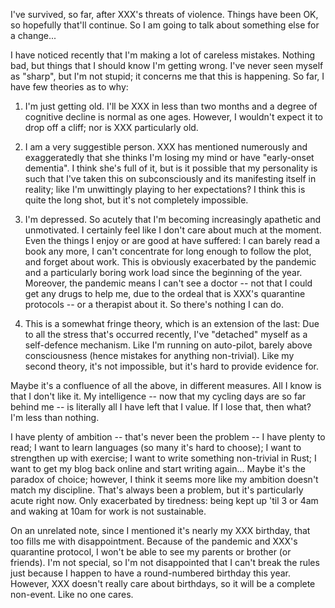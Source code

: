 I've survived, so far, after XXX's threats of violence. Things have been
OK, so hopefully that'll continue. So I am going to talk about something
else for a change...

I have noticed recently that I'm making a lot of careless mistakes.
Nothing bad, but things that I should know I'm getting wrong. I've never
seen myself as "sharp", but I'm not stupid; it concerns me that this is
happening. So far, I have few theories as to why:

1. I'm just getting old. I'll be XXX in less than two months and a
   degree of cognitive decline is normal as one ages. However, I
   wouldn't expect it to drop off a cliff; nor is XXX particularly old.

2. I am a very suggestible person. XXX has mentioned numerously and
   exaggeratedly that she thinks I'm losing my mind or have "early-onset
   dementia". I think she's full of it, but is it possible that my
   personality is such that I've taken this on subconsciously and its
   manifesting itself in reality; like I'm unwittingly playing to her
   expectations? I think this is quite the long shot, but it's not
   completely impossible.

3. I'm depressed. So acutely that I'm becoming increasingly apathetic
   and unmotivated. I certainly feel like I don't care about much at the
   moment. Even the things I enjoy or are good at have suffered: I can
   barely read a book any more, I can't concentrate for long enough to
   follow the plot, and forget about work. This is obviously exacerbated
   by the pandemic and a particularly boring work load since the
   beginning of the year. Moreover, the pandemic means I can't see a
   doctor -- not that I could get any drugs to help me, due to the
   ordeal that is XXX's quarantine protocols -- or a therapist about it.
   So there's nothing I can do.

4. This is a somewhat fringe theory, which is an extension of the last:
   Due to all the stress that's occurred recently, I've "detached"
   myself as a self-defence mechanism. Like I'm running on auto-pilot,
   barely above consciousness (hence mistakes for anything non-trivial).
   Like my second theory, it's not impossible, but it's hard to provide
   evidence for.

Maybe it's a confluence of all the above, in different measures. All I
know is that I don't like it. My intelligence -- now that my cycling
days are so far behind me -- is literally all I have left that I value.
If I lose that, then what? I'm less than nothing.

I have plenty of ambition -- that's never been the problem -- I have
plenty to read; I want to learn languages (so many it's hard to choose);
I want to strengthen up with exercise; I want to write something
non-trivial in Rust; I want to get my blog back online and start writing
again... Maybe it's the paradox of choice; however, I think it seems
more like my ambition doesn't match my discipline. That's always been a
problem, but it's particularly acute right now. Only exacerbated by
tiredness: being kept up 'til 3 or 4am and waking at 10am for work is
not sustainable.

On an unrelated note, since I mentioned it's nearly my XXX birthday,
that too fills me with disappointment. Because of the pandemic and XXX's
quarantine protocol, I won't be able to see my parents or brother (or
friends). I'm not special, so I'm not disappointed that I can't break
the rules just because I happen to have a round-numbered birthday this
year. However, XXX doesn't really care about birthdays, so it will be a
complete non-event. Like no one cares.
